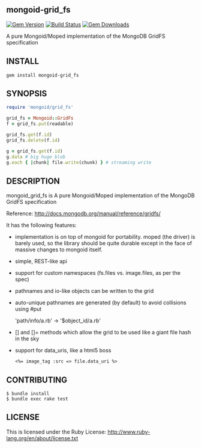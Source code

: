 mongoid-grid_fs
---------------

[![Gem Version](https://img.shields.io/gem/v/mongoid-grid_fs.svg)](https://rubygems.org/gems/mongoid-grid_fs)
[![Build Status](https://travis-ci.org/ahoward/mongoid-grid_fs.svg)](https://travis-ci.org/ahoward/mongoid-grid_fs)
[![Gem Downloads](https://img.shields.io/gem/dt/mongoid-grid_fs.svg)](https://rubygems.org/gems/mongoid-grid_fs)

A pure Mongoid/Moped implementation of the MongoDB GridFS specification

INSTALL
-------

```
gem install mongoid-grid_fs
```


SYNOPSIS
--------

```ruby
require 'mongoid/grid_fs'

grid_fs = Mongoid::GridFs
f = grid_fs.put(readable)

grid_fs.get(f.id)
grid_fs.delete(f.id)

g = grid_fs.get(f.id)
g.data # big huge blob
g.each { |chunk| file.write(chunk) } # streaming write

```

DESCRIPTION
-----------

mongoid_grid_fs is A pure Mongoid/Moped implementation of the MongoDB GridFS specification

Reference: http://docs.mongodb.org/manual/reference/gridfs/

It has the following features:

- implementation is on top of mongoid for portability.  moped (the driver) is
  barely used, so the library should be quite durable except in the face of
  massive changes to mongoid itself.

- simple, REST-like api

- support for custom namespaces (fs.files vs. image.files, as per the spec)

- pathnames and io-like objects can be written to the grid

- auto-unique pathnames are generated (by default) to avoid collisions using #put

    'path/info/a.rb' -> '$object_id/a.rb'

- [] and []= methods which allow the grid to be used like a giant file
  hash in the sky

- support for data_uris, like a html5 boss

    ```erb
    <%= image_tag :src => file.data_uri %>
    ```

CONTRIBUTING
------------

```
$ bundle install
$ bundle exec rake test
```

LICENSE
-------

This is licensed under the Ruby License: http://www.ruby-lang.org/en/about/license.txt
